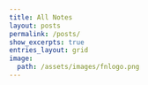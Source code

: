 ```yaml
---
title: All Notes
layout: posts
permalink: /posts/
show_excerpts: true
entries_layout: grid
image:
  path: /assets/images/fnlogo.png
---
```

